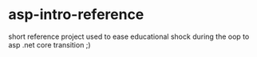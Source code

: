 # asp-intro-reference
short reference project used to ease educational shock during the oop to asp .net core transition ;)

